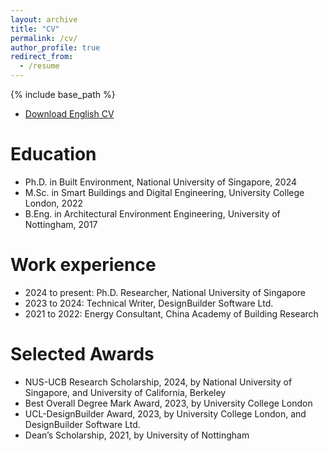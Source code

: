 ```yaml
---
layout: archive
title: "CV"
permalink: /cv/
author_profile: true
redirect_from:
  - /resume
---
```


{% include base_path %}

* [Download English CV](https://wenha0zhang.github.io/assets/Curriculum_Vitae.pdf)

Education
======
* Ph.D. in Built Environment, National University of Singapore, 2024
* M.Sc. in Smart Buildings and Digital Engineering, University College London, 2022
* B.Eng. in Architectural Environment Engineering, University of Nottingham, 2017

Work experience
======
* 2024 to present: Ph.D. Researcher, National University of Singapore
* 2023 to 2024: Technical Writer, DesignBuilder Software Ltd.
* 2021 to 2022: Energy Consultant, China Academy of Building Research

Selected Awards
======
* NUS-UCB Research Scholarship, 2024, by National University of Singapore, and University of California, Berkeley
* Best Overall Degree Mark Award, 2023, by University College London
* UCL-DesignBuilder Award, 2023, by University College London, and DesignBuilder Software Ltd.
* Dean’s Scholarship, 2021, by University of Nottingham

